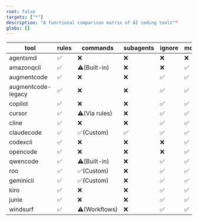 ```yaml
---
root: false
targets: ["*"]
description: "A functional comparison matrix of AI coding tools""
globs: []
---
```


| tool                | rules         | commands      | subagents     | ignore         | mcp           | others         |
|---------------------|--------------|--------------|--------------|----------------|---------------|----------------|
| agentsmd            | ✅              | ❌           |  ❌             |  ❌          | ❌            | -              |
| amazonqcli          | ✅              | ⚠️(Built-in)  |  ❌             |  ❌          | ✅            | -              |
| augmentcode         | ✅              | ❌           |  ❌             |  ✅          | ✅            | -              |
| augmentcode-legacy  | ✅              | ❌           |  ❌             |  ✅          | ✅            | -              |
| copilot             | ✅              | ❌           |  ❌             |  ✅          | ✅            | -              |
| cursor              | ✅              | ⚠️(Via rules) |  ❌             |  ✅          | ✅            | -              |
| cline               | ✅              | ❌           |  ❌             |  ✅          | ✅            | -              |
| claudecode          | ✅              | ✅(Custom)    |  ✅             |  ✅          | ✅            | -              |
| codexcli            | ✅              | ❌           |  ❌             |  ❌          | ✅            | -              |
| opencode            | ✅              | ❌           |  ❌             |  ❌          | ✅            | -              |
| qwencode            | ✅              | ⚠️(Built-in)  |  ❌             |  ✅          | ✅            | -              |
| roo                 | ✅              | ✅(Custom)    |  ❌             |  ✅          | ✅            | -              |
| geminicli           | ✅              | ✅(Custom)    |  ❌             |  ✅          | ✅            | -              |
| kiro                | ✅              | ❌           |  ❌             |  ✅          | ✅            | -              |
| junie               | ✅              | ❌           |  ❌             |  ✅          | ✅            | -              |
| windsurf            | ✅              | ⚠️(Workflows) |  ❌             |  ✅          | ✅            | -              |
